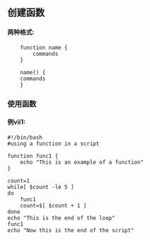 ## 创建函数
#### 两种格式:
```
	function name {
		commands
	}
	
	name() {
	commands
	}
```
### 使用函数
	
#### 例vii1:
```
#!/bin/bash
#using a function in a script

function func1 {
	echo "This is an example of a function"
}

count=1
while[ $count -le 5 ]
do
	func1
	count=$[ $count + 1 ]
done
echo "This is the end of the loop"
func1
echo "Now this is the end of the script"
```
